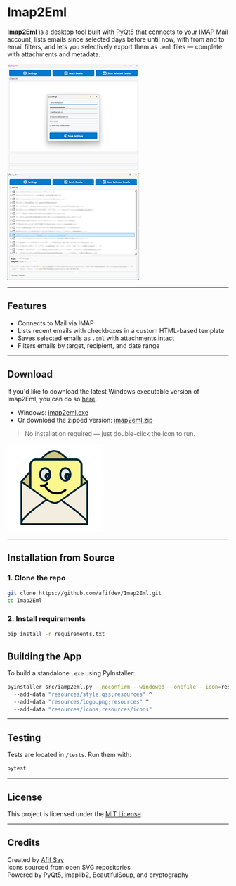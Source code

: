 # Imap2Eml

**Imap2Eml** is a desktop tool built with PyQt5 that connects to your IMAP Mail account, lists emails since selected days before until now, with from and to email filters, and lets you selectively export them as `.eml` files — complete with attachments and metadata.

![screen shot of imap2eml showing settings dialog](./resources/screenshot1.png "Settings Dialog")
![screen shot of imap2eml showing fetched emails](./resources/screenshot2.png "Fetched Emails")

---

## Features
-  Connects to Mail via IMAP  
-  Lists recent emails with checkboxes in a custom HTML-based template  
-  Saves selected emails as `.eml` with attachments intact  
-  Filters emails by target, recipient, and date range  

---

## Download

If you'd like to download the latest Windows executable version of Imap2Eml, you can do so [here](https://github.com/afifs/Imap2Eml/releases/latest).

- Windows: [imap2eml.exe](https://github.com/afifs/imap2eml/releases/download/v1.0.0/imap2eml.exe)
- Or download the zipped version: [imap2eml.zip](https://github.com/afifs/imap2eml/releases/download/v1.0.0/imap2eml.zip)

> No installation required — just double-click the icon to run.
> 
![App Icon](./resources/icon.png "imap2eml App Icon")

---

## Installation from Source

### 1. Clone the repo

```bash
git clone https://github.com/afifdev/Imap2Eml.git
cd Imap2Eml
```

### 2. Install requirements

```bash
pip install -r requirements.txt
```

## Building the App

To build a standalone `.exe` using PyInstaller:

```bash
pyinstaller src/iamp2eml.py --noconfirm --windowed --onefile --icon=resources/icon.ico ^
  --add-data "resources/style.qss;resources" ^
  --add-data "resources/logo.png;resources" ^
  --add-data "resources/icons;resources/icons"
```

---

## Testing

Tests are located in `/tests`. Run them with:

```bash
pytest
```

---

##  License

This project is licensed under the [MIT License](./LICENSE).

---

## Credits

Created by [Afif Say](https://github.com/afifs)  
Icons sourced from open SVG repositories  
Powered by PyQt5, imaplib2, BeautifulSoup, and cryptography